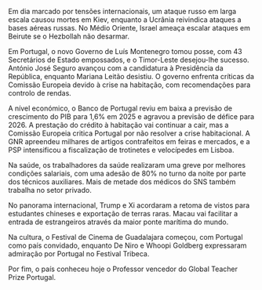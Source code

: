 Em dia marcado por tensões internacionais, um ataque russo em larga escala causou mortes em Kiev, enquanto a Ucrânia reivindica ataques a bases aéreas russas. No Médio Oriente, Israel ameaça escalar ataques em Beirute se o Hezbollah não desarmar.

Em Portugal, o novo Governo de Luís Montenegro tomou posse, com 43 Secretários de Estado empossados, e o Timor-Leste desejou-lhe sucesso. António José Seguro avançou com a candidatura à Presidência da República, enquanto Mariana Leitão desistiu. O governo enfrenta críticas da Comissão Europeia devido à crise na habitação, com recomendações para controlo de rendas.

A nível económico, o Banco de Portugal reviu em baixa a previsão de crescimento do PIB para 1,6% em 2025 e agravou a previsão de défice para 2026. A prestação do crédito à habitação vai continuar a cair, mas a Comissão Europeia critica Portugal por não resolver a crise habitacional. A GNR apreendeu milhares de artigos contrafeitos em feiras e mercados, e a PSP intensificou a fiscalização de trotinetes e velocípedes em Lisboa.

Na saúde, os trabalhadores da saúde realizaram uma greve por melhores condições salariais, com uma adesão de 80% no turno da noite por parte dos técnicos auxiliares. Mais de metade dos médicos do SNS também trabalha no setor privado.

No panorama internacional, Trump e Xi acordaram a retoma de vistos para estudantes chineses e exportação de terras raras. Macau vai facilitar a entrada de estrangeiros através da maior ponte marítima do mundo.

Na cultura, o Festival de Cinema de Guadalajara começou, com Portugal como país convidado, enquanto De Niro e Whoopi Goldberg expressaram admiração por Portugal no Festival Tribeca.

Por fim, o país conheceu hoje o Professor vencedor do Global Teacher Prize Portugal.